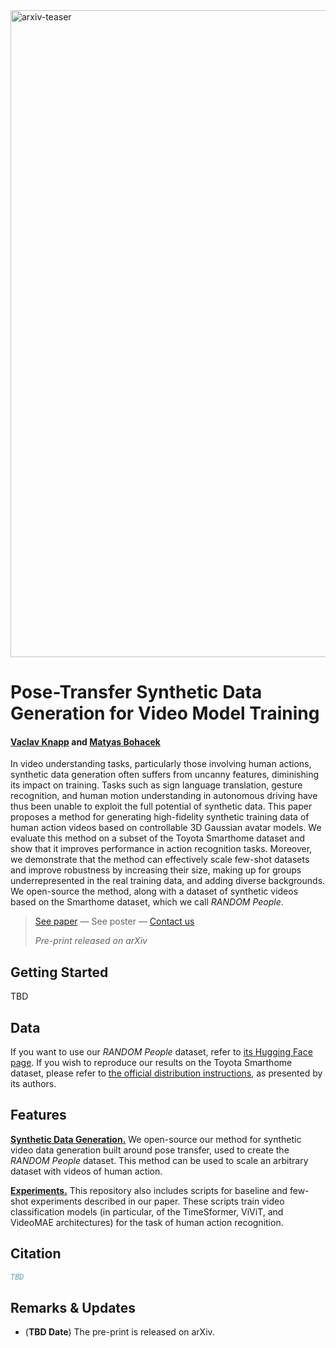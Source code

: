 
<img width="1035" alt="arxiv-teaser" src="https://github.com/user-attachments/assets/2a8d0f2e-7993-45d5-94df-5c6deb226b68" />

# Pose-Transfer Synthetic Data Generation for Video Model Training

#### [Vaclav Knapp](https://www.linkedin.com/in/václav-knapp-7696b624a/) and [Matyas Bohacek](https://www.matyasbohacek.com)

In video understanding tasks, particularly those involving human actions, synthetic data generation often suffers from uncanny features, diminishing its impact on training. Tasks such as sign language translation, gesture recognition, and human motion understanding in autonomous driving have thus been unable to exploit the full potential of synthetic data. This paper proposes a method for generating high-fidelity synthetic training data of human action videos based on controllable 3D Gaussian avatar models. We evaluate this method on a subset of the Toyota Smarthome dataset and show that it improves performance in action recognition tasks. Moreover, we demonstrate that the method can effectively scale few-shot datasets and improve robustness by increasing their size, making up for groups underrepresented in the real training data, and adding diverse backgrounds. We open-source the method, along with a dataset of synthetic videos based on the Smarthome dataset, which we call _RANDOM People_.

> [See paper]() — See poster — [Contact us](mailto:maty-at-stanford-dot-edu)
> 
> _Pre-print released on arXiv_

## Getting Started

TBD

## Data

If you want to use our _RANDOM People_ dataset, refer to [its Hugging Face page](https://huggingface.co/datasets/matybohacek/RANDOM-People). If you wish to reproduce our results on the Toyota Smarthome dataset, please refer to [the official distribution instructions](https://project.inria.fr/toyotasmarthome/), as presented by its authors.

## Features

[**Synthetic Data Generation.**](synthetic_data_generation/) We open-source our method for synthetic video data generation built around pose transfer, used to create the _RANDOM People_ dataset. This method can be used to scale an arbitrary dataset with videos of human action.

[**Experiments.**](experiments/) This repository also includes scripts for baseline and few-shot experiments described in our paper. These scripts train video classification models (in particular, of the TimeSformer, ViViT, and VideoMAE architectures) for the task of human action recognition.

## Citation

```bibtex
TBD
```

## Remarks & Updates

- (**TBD Date**) The pre-print is released on arXiv.
